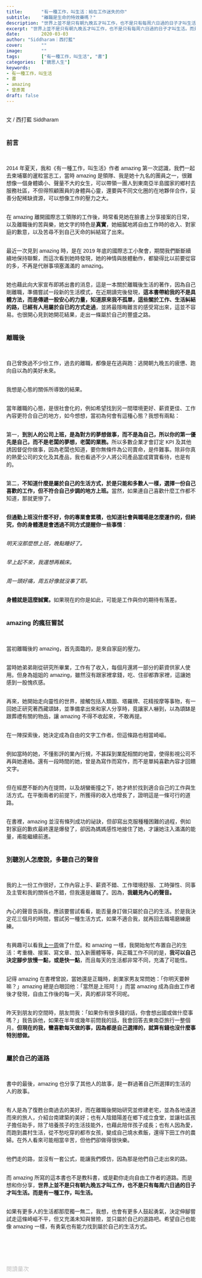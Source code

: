 ```yaml
---
title:       "有一種工作，叫生活：給在工作迷失的你"
subtitle:    "離職是生命的特效藥嗎？"
description: "世界上並不是只有朝九晚五才叫工作，也不是只有每周六日過的日子才叫生活。而是有一種工作，叫生活。"
excerpt: "世界上並不是只有朝九晚五才叫工作，也不是只有每周六日過的日子才叫生活。而是有一種工作，叫生活。"
date:        2020-03-03
author: "Siddharam｜西打藍"
cover:       ""
image:       ""
tags:        ["有一種工作，叫生活", "書"]
categories:  ["鏡思人生"]
keywords:
- 有一種工作，叫生活
- 書
- amazing
- 曾彥菁
draft: false
---
```


<article style="font-family: 'Noto Sans TC', '微軟正黑體', sans-serif; font-weight: 300;">

<br>文 / 西打藍 Siddharam<br><br>

<h3 class="article-h1-color">前言</h3><br>

2014 年夏天，我和《有一種工作，叫生活》作者 amazing 第一次認識，我們一起去柬埔寨的暹粒當志工，當時 amazing 是領隊、我是她十九名的團員之一，很難想像一個身體嬌小、聲量不大的女生，可以帶領一團人到東南亞半島國家的鄉村去服務社區，不但得照顧團員的身體與心靈，還要與不同文化圈的在地夥伴合作，妥善分配稀缺資源，可以想像工作的壓力之大。<br><br>

在 amazing 離開國際志工領隊的工作後，時常看見她在臉書上分享接案的日常，以及離職後的苦與樂，她文字的特色是<b>真實</b>，她細膩地將自由工作時的收入、對家庭的歉意，以及苦尋不到自己天命的糾結寫了出來。<br><br>

最近一次見到 amazing 時，是在 2019 年底的國際志工小聚會，期間我們斷斷續續地保持聯繫，而這次看到她時發現，她的神情與肢體動作，都變得比以前要從容的多，不再是代辦事項塞滿滿的 amazing。<br><br>

她也藉此向大家宣布即將出書的消息，這是一本關於離職後生活的著作，因為自己剛離職，準備嘗試一段新的生活模式，在近期讀完後發現，<b>這本書帶給我的不是具體方法，而是傳遞一股安心的力量，知道原來我不孤單，這些關於工作、生活糾結的路，已經有人用屬於自已的方式走過</b>，並將最隱晦難言的感受寫出來，這並不容易。也很開心見到她開花結果，走出一條屬於自己的豐盛之路。<br><br>


<h3 class="article-h1-color">離職後</h3><br>

自己曾換過不少份工作，過去的離職，都像是在逃與跑：逃開朝九晚五的疲憊、跑向自以為的美好未來。<br><br>

我想是心態的關係所導致的結果。<br><br>

當年離職的心態，是很社會化的，例如希望找到另一間環境更好、薪資更佳、工作內容更符合自己的地方，如今想想，當初為何會有這種心態？我想有兩點：<br><br>

第一，<b>到別人的公司上班，是為對方的夢想做事，而不是為自己，所以你的第一優先是自己，而不是老闆的夢想，老闆的業務。</b>所以多數企業才會訂定 KPI 及其他誘因督促你做事，因為老闆也知道，要你無條件為公司賣命，是件難事。除非你真的熱愛公司的文化及其產品，我也看過不少人將公司產品當成寶寶看待，也是有的。<br><br>

第二，<b>不知道什麼是屬於自己的生活方式，於是只能和多數人一樣，選擇一份自己喜歡的工作，但不符合自己步調的地方上班。</b>當然，如果連自己喜歡什麼工作都不知道，那就更慘了。<br><br>

<b>但通勤上班沒什麼不好，你的專業會累積，也知道社會與職場是怎麼運作的，但終究，你的身體還是會透過不同方式提醒你一些事情</b>：<br><br>

<i>明天沒那麼想上班，晚點睡好了。<br><br>

早上起不來，我還想再賴床。<br><br>

周一頭好痛，周五好像就沒事了耶。<br><br></i>

<b>身體就是這麼誠實。</b>如果現在的你是如此，可能是工作與你的期待有落差。<br><br>

<h3 class="article-h1-color">amazing 的瘋狂嘗試</h3><br>

當初離職後的 amazing，首先面臨的，是來自家庭的壓力。<br><br>

當時她弟弟剛從研究所畢業，工作有了收入，每個月還將一部分的薪資供家人使用。但身為姐姐的 amazing，雖然沒有跟家裡拿錢，吃、住卻都靠家裡，這讓她感到一股愧疚感。<br><br>

再來，她開始走向靈性的世界，接觸包括人類圖、塔羅牌、花精按摩等事物，有一回她正研究著西藏頌缽，並準備拿出來和家人分享時，竟讓家人嚇到，以為頌缽是跟葬禮有關的物品，讓 amazing 不得不收起來，不敢再提。
<br><br>

在一陣探索後，她決定成為自由的文字工作者。但這條路也相當崎嶇。<br><br>

例如當時的她，不懂影評的業內行規，不甚踩到業配相關的地雷，使得影視公司不再與她連絡。還有一段時間的她，曾是為寫作而寫作，而不是單純喜歡內容才回饋文字。<br><br>

但在經歷不斷的內在提問，以及胡蠻衝撞之下，她才終於找到適合自己的工作與生活方式。在平衡兩者的前提下，所獲得的收入也增長了，證明這是一條可行的道路。<br><br>

在書裡，amazing 並沒有條列成功的祕訣，但卻寫出克服種種困難的過程，例如對家庭的歉疚最終還是爆發了，卻因為媽媽感性地接住了她，才讓她注入滿滿的能量，甫能繼續前進。<br><br>


<h3 class="article-h1-color">別聽別人怎麼說，多聽自己的聲音</h3><br>

我的上一份工作很好，工作內容上手、薪資不錯、工作環境舒服、工時彈性、同事及主管和我的關係也不錯，但我還是離職了。因為，<b>我聽見內心的聲音。</b><br><br>

內心的聲音告訴我，應該要嘗試看看，能否量身訂做只屬於自己的生活。於是我決定花三個月的時間，嘗試另一種生活方式，如果不適合我，就再回去職場磨練磨練。<br><br>

有興趣可以看我<a href="https://siddharam.com.tw/post/20200227/" target="_blank">上一周</a>做了什麼。和 amazing 一樣，我開始匆忙布置自己的生活：考重機、接案、寫文章、加入新團體等等，與正職工作不同的是，<b>我可以自己決定腳步放慢一點，或是快一點</b>，而且每天的生活都非常不同，充滿了可能性。<br><br>

記得 amazing 在書裡曾說，當她還是正職時，創業家男友常問她：「你明天要幹嘛？」amazing 總是白眼回他：「當然是上班阿！」而當 amazing 成為自由工作者後才發現，自由工作後的每一天，真的都非常不同呢。<br><br>

昨天到朋友的空間時，朋友問我：「如果你有很多錢的話，你會想出國或做什麼事嗎？」我告訴他，如果在半年或幾年前問我的話，我會回答去東南亞旅行一整個月。<b>但現在的我，蠻喜歡每天做的事，因為都是自己選擇的，就算有錢也沒什麼事特別想做。</b><br><br>


<h3 class="article-h1-color">屬於自己的道路</h3><br>

書中的最後，amazing 也分享了其他人的故事，是一群過著自己所選擇的生活的人的故事。<br><br>

有人是為了復甦台南過去的美好，而在離職後開始研究並修建老宅，並為各地遠道而來的旅人，介紹台南建築的美好；也有人陰錯陽差在鄉下成立食堂，並讓社區孩子擔任助手，除了培養孩子的生活技能外，也藉此陪伴孩子成長；也有人因為愛，而跑到農村生活，從不愁吃穿的都市女孩，變成自己燒水煮飯，還得下田工作的農婦。在外人看來可能相當辛苦，但他們卻做得很快樂。<br><br>

他們走的路，並沒有一套公式，能讓我們模仿，因為那是他們自己走出來的路。<br><br>

而 amazing 所寫的這本書也不是教科書，或是勸你走向自由工作者的道路。而是想和你分享，<b>世界上並不是只有朝九晚五才叫工作，也不是只有每周六日過的日子才叫生活。而是有一種工作，叫生活。</b><br><br>

如果有更多人的生活都那麼獨一無二，我想，也會有更多人鼓起勇氣，決定伸腳嘗試走這條崎嶇不平，但又充滿未知與冒險，並只屬於自己的道路吧。希望自己也能像 amazing 一樣，有勇氣也有能力找到屬於自己的生活方式。<br><br>


<br><br><br>

</article>

<div style="color: #bfbfbf; font-size: 15px;" id="busuanzi_container_page_pv">
  閱讀量<span id="busuanzi_value_page_pv"></span>次
</div>

<script src="../../js/post.js"></script>



